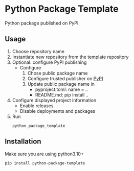 # Python Package Template
Python package published on PyPI

## Usage
1) Choose repository name
2) Instantiate new repository from the template repository
3) Optional: configure PyPI publishing
   * Configure
     1) Chose public package name
     2) Configure trusted publisher on [PyPI](https://pypi.org/manage/account/publishing/)
     3) Update public package name in
        * pyproject.toml: name = ..
        * README.md: pip install ..
4) Configure displayed project information
   * Enable releases
   * Disable deployments and packages
5) Run
     ```shell
     python_package_template
     ```
## Installation

Make sure you are using python3.10+

```shell
pip install python-package-template
```
